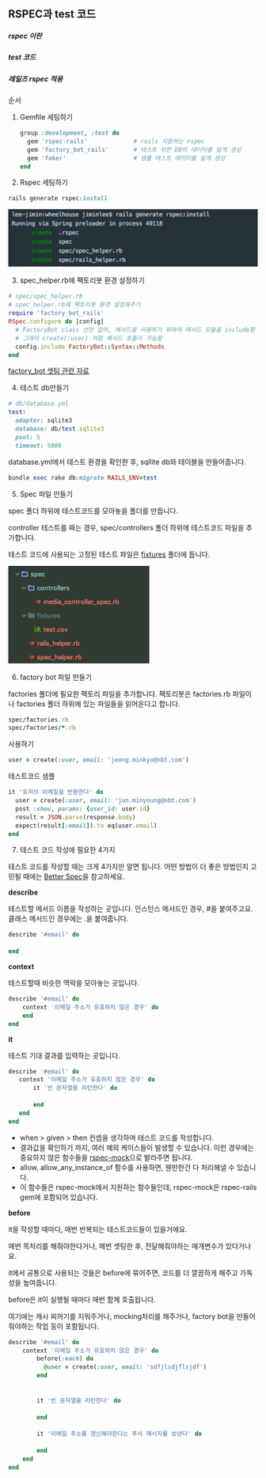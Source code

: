 ## RSPEC과 test 코드

##### rspec 이란

##### test 코드

##### 레일즈 rspec 적용

순서

1. Gemfile 세팅하기

   ~~~ruby
   group :development, :test do
     gem 'rspec-rails'             # rails 지원하는 rspec
     gem 'factory_bot_rails'       # 테스트 위한 DB의 데이타를 쉽게 생성
     gem 'faker'                   # 샘플 테스트 데이터를 쉽게 생성
   end
   ~~~

2. Rspec 세팅하기

~~~ruby
rails generate rspec:install
~~~

![img](./image/generate_spec.png)

3. spec_helper.rb에 팩토리봇 환경 설정하기

~~~~ruby
# spec/spec_helper.rb
# spec_helper.rb에 팩토리봇 환경 설정해주기
require 'factory_bot_rails'
RSpec.configure do |config|
  # FactoryBot class 선언 없이, 메서드를 사용하기 위하여 메서드 모듈을 include함
  # 그래야 create(:user) 처럼 메서드 호출이 가능함
  config.include FactoryBot::Syntax::Methods
end
~~~~

[factory_bot 셋팅 관련 자료](http://www.rubydoc.info/gems/factory_girl/file/GETTING_STARTED.md)

4. 테스트 db만들기

~~~ruby
# db/database.yml
test:
  adapter: sqlite3
  database: db/test.sqlite3 
  pool: 5
  timeout: 5000
~~~

database.yml에서 테스트 환경을 확인한 후, sqllite db와 테이블을 만들어줍니다.

~~~ruby
bundle exec rake db:migrate RAILS_ENV=test
~~~

5. Spec 파일 만들기

spec 폴더 하위에 테스트코드를 모아놓을 폴더를 만듭니다.

controller 테스트를 짜는 경우, spec/controllers 폴더 하위에 테스트코드 파일을 추가합니다.

테스트 코드에 사용되는 고정된 테스트 파일은 [fixtures](https://relishapp.com/rspec/rspec-rails/v/3-5/docs/file-fixture) 폴더에 둡니다. 

![img](./image/fixture.png)

6. factory bot 파일 만들기

factories 폴더에 필요한 팩토리 파일을 추가합니다. 팩토리봇은 factories.rb 파일이나 factories 폴더 하위에 있는 파일들을 읽어온다고 합니다.

~~~ruby
spec/factories.rb
spec/factories/*.rb
~~~

사용하기

~~~ruby
user = create(:user, email: 'jeong.minkyo@nbt.com')
~~~

테스트코드 샘플

~~~ruby
it '유저의 이메일을 반환한다' do
  user = create(:user, email: 'jun.minyoung@nbt.com')
  post :show, params: {user_id: user.id}
  result = JSON.parse(response.body)
  expect(result[:email]).to eq(user.email)
end
~~~

7. 테스트 코드 작성에 필요한 4가지

테스트 코드를 작성할 때는 크게 4가지만 알면 됩니다. 어떤 방법이 더 좋은 방법인지 고민될 때에는 [Better Spec](http://www.betterspecs.org/ko/)을 참고하세요. 

 **describe**

   테스트할 메서드 이름을 작성하는 곳입니다. 인스턴스 메서드인 경우,  #을 붙여주고요. 클래스 메서드인 경우에는 .을 붙여줍니다. 

~~~ruby
describe '#email' do
 
end
~~~

**context**

테스트할때 비슷한 맥락을 모아놓는 곳입니다. 

~~~ruby
describe '#email' do
    context '이메일 주소가 유효하지 않은 경우' do
    end
end
~~~

**it**

테스트 기대 결과를 입력하는 곳입니다.

 ~~~ruby
describe '#email' do
    context '이메일 주소가 유효하지 않은 경우' do
        it '빈 문자열을 리턴한다' do
 
        end
    end
end
 ~~~

- when > given > then 컨셉을 생각하며 테스트 코드를 작성합니다. 
- 결과값을 확인하기 까지, 여러 예외 케이스들이 발생할 수 있습니다. 이런 경우에는 중요하지 않은 함수들을 [rspec-mock](https://github.com/rspec/rspec-mocks)으로 발라주면 됩니다.
- allow, allow_any_instance_of 함수를 사용하면, 웬만한건 다 처리해낼 수 있습니다. 
- 이 함수들은 rspec-mock에서 지원하는 함수들인데, rspec-mock은 rspec-rails gem에 포함되어 있습니다. 

**before**

it을 작성할 때마다, 매번 반복되는 테스트코드들이 있을거에요.

매번 목처리를 해줘야한다거나, 매번 셋팅한 후, 전달해줘야하는 매개변수가 있다거나요.

it에서 공통으로 사용되는 것들은 before에 묶어주면, 코드를 더 깔끔하게 해주고 가독성을 높여줍니다.

before은 it이 실행될 때마다 매번 함께 호출됩니다.

여기에는 캐시 찌꺼기를 지워주거나, mocking처리를 해주거나, factory bot을 만들어줘야하는 작업 등이 포함됩니다.

~~~ruby
describe '#email' do
    context '이메일 주소가 유효하지 않은 경우' do
        before(:each) do
          @user = create(:user, email: 'sdfjlsdjflsjdf')
        end
 
 
        it '빈 문자열을 리턴한다' do
 
        end
 
        it '이메일 주소를 갱신해야한다는 푸시 메시지를 보낸다' do
 
        end
    end
end
~~~

